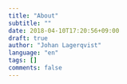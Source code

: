 ```yaml
---
title: "About"
subtitle: ""
date: 2018-04-10T17:20:56+09:00
draft: true
author: "Johan Lagerqvist"
language: "en"
tags: []
comments: false
---
```

